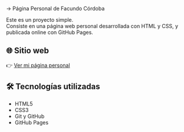 -> Página Personal de Facundo Córdoba

Este es un proyecto simple.  
Consiste en una página web personal desarrollada con HTML y CSS, y publicada online con GitHub Pages.

## 🌐 Sitio web

👉 [Ver mi página personal](https://facu793.github.io/mi-pagina-personal/)

## 🛠️ Tecnologías utilizadas

- HTML5
- CSS3
- Git y GitHub
- GitHub Pages

